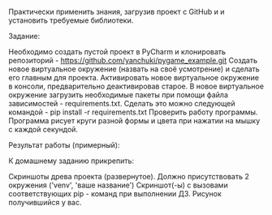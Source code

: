 Практически применить знания, загрузив проект с GitHub и и установить требуемые библиотеки.



Задание:

Необходимо создать пустой проект в PyCharm и клонировать репозиторий - https://github.com/yanchuki/pygame_example.git
Создать новое виртуальное окружение (назвать на своё усмотрение) и сделать его главным для проекта.
Активировать новое виртуальное окружение в консоли, предварительно деактивировав старое.
В новое виртуальное окружение загрузить необходимые пакеты при помощи файла зависимостей - requirements.txt. Сделать это можно следующей командой - pip install -r requirements.txt
Проверить работу программы.
Программа рисует круги разной формы и цвета при нажатии на мышку с каждой секундой.



Результат работы (примерный):



К домашнему заданию прикрепить:

Скриншоты древа проекта (развернутое). Должно присутствовать 2 окружения ('venv', 'ваше название')
Скриншот(-ы) с вызовами соответствующих pip - команд при выполнении ДЗ.
Рисунок получившийся у вас.
